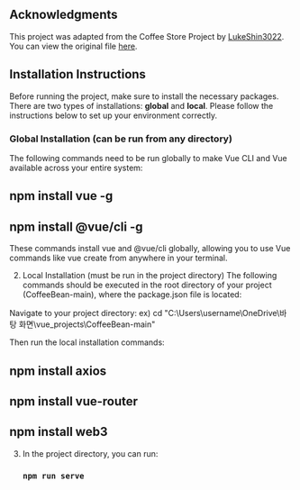 ## Acknowledgments

This project was adapted from the Coffee Store Project by [LukeShin3022](https://github.com/LukeShin3022). You can view the original file [here](https://github.com/LukeShin3022/CoffeeShop/blob/main/README.md).

## Installation Instructions

Before running the project, make sure to install the necessary packages. There are two types of installations: **global** and **local**. Please follow the instructions below to set up your environment correctly.

### Global Installation (can be run from any directory)

The following commands need to be run globally to make Vue CLI and Vue available across your entire system:

## npm install vue -g
## npm install @vue/cli -g

These commands install vue and @vue/cli globally, allowing you to use Vue commands like vue create from anywhere in your terminal.


2. Local Installation (must be run in the project directory)
The following commands should be executed in the root directory of your project (CoffeeBean-main), where the package.json file is located:

Navigate to your project directory:
ex) cd "C:\Users\username\OneDrive\바탕 화면\vue_projects\CoffeeBean-main"

Then run the local installation commands:

## npm install axios
## npm install vue-router
## npm install web3


3. In the project directory, you can run:
    ### `npm run serve`
